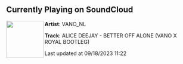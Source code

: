 ## Currently Playing on SoundCloud

[<img align="left" width="100" src="https://i1.sndcdn.com/artworks-nCd862AYOGg2vx0o-JcjoyQ-t500x500.jpg">](https://soundcloud.com/vano_nl/alice-deejay-better-off-alone-vano-x-royal-bootleg?in=saxurn/sets/acid-override)

**Artist**: VANO_NL 

**Track**: ALICE DEEJAY - BETTER OFF ALONE (VANO X ROYAL BOOTLEG)

Last updated at 09/18/2023 11:22
